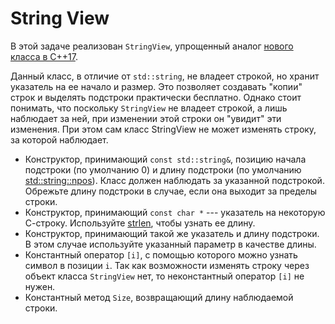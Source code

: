 # String View

В этой задаче реализован `StringView`, упрощенный аналог [нового класса в С++17](http://en.cppreference.com/w/cpp/string/basic_string_view).

Данный класс, в отличие от `std::string`, не владеет строкой, но хранит указатель на ее начало и размер. Это позволяет создавать
"копии" строк и выделять подстроки практически бесплатно. Однако стоит понимать, что поскольку `StringView` не владеет строкой, а лишь
наблюдает за ней, при изменении этой строки он "увидит" эти изменения. При этом сам класс StringView не может изменять строку, за которой наблюдает.

* Конструктор, принимающий `const std::string&`, позицию начала подстроки (по умолчанию 0) и длину подстроки (по умолчанию
  [std::string::npos](http://en.cppreference.com/w/cpp/string/basic_string/npos)). Класс должен наблюдать за указанной подстрокой.
  Обрежьте длину подстроки в случае, если она выходит за пределы строки.
* Конструктор, принимающий `const char *` --- указатель на некоторую С-строку. Используйте [strlen](http://en.cppreference.com/w/cpp/string/byte/strlen), чтобы узнать ее длину.
* Конструктор, принимающий такой же указатель и длину подстроки. В этом случае используйте указанный параметр в качестве длины.
* Константный оператор `[i]`, с помощью которого можно узнать символ в позиции `i`. Так как возможности изменять строку через объект класса `StringView` нет, то неконстантный оператор `[i]` не нужен.
* Константный метод `Size`, возвращающий длину наблюдаемой строки.
